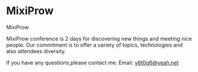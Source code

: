 # MixiProw
MixiProw

MixiProw conference is 2 days for discovering new things and meeting nice people. Our commitment is to offer a variety of topics, technologies and also attendees diversity.

If you have any questions,please contact me. Email: y6t0g6@yeah.net
